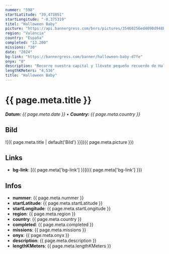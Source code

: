 ```yaml
---
nummer: "598"
startLatitude: "39,473851"
startLongitude: "-0,375319"
titel: "Halloween Baby"
picture: "https://api.bannergress.com/bnrs/pictures/35460256ed4090d948b3b8e8eccccef7"
region: "València"
country: "España"
completed: "13.200"
missions: "30"
date: "2024"
bg-link: "https://bannergress.com/banner/halloween-baby-d7fe"
onyx: "0"
description: "Recorre nuestra capital y llévate pequeño recuerdo de Halloween 2019"
lengthKMeters: "4,536"
title: "Halloween Baby"
---
```


# {{ page.meta.title }}
_**Datum:** {{ page.meta.date }} • **Country:** {{ page.meta.country }}_

## Bild
![{{ page.meta.title | default('Bild') }}]({{ page.meta.picture }})

## Links
- **bg-link**: [{{ page.meta['bg-link'] }}]({{ page.meta['bg-link'] }})

## Infos
- **nummer**: {{ page.meta.nummer }}
- **startLatitude**: {{ page.meta.startLatitude }}
- **startLongitude**: {{ page.meta.startLongitude }}
- **region**: {{ page.meta.region }}
- **country**: {{ page.meta.country }}
- **completed**: {{ page.meta.completed }}
- **missions**: {{ page.meta.missions }}
- **onyx**: {{ page.meta.onyx }}
- **description**: {{ page.meta.description }}
- **lengthKMeters**: {{ page.meta.lengthKMeters }}

